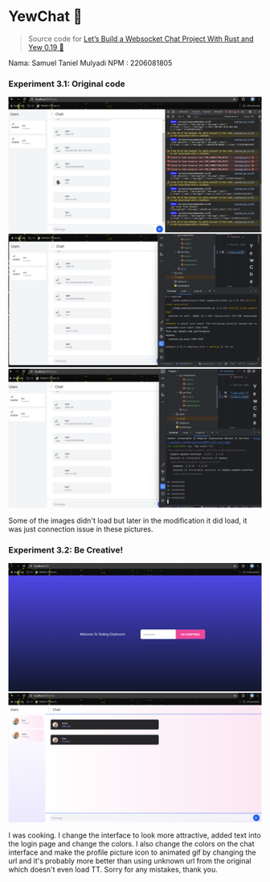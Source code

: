 # YewChat 💬

> Source code for [Let’s Build a Websocket Chat Project With Rust and Yew 0.19 🦀](https://fsjohnny.medium.com/lets-build-a-websockets-project-with-rust-and-yew-0-19-60720367399f)

Nama: Samuel Taniel Mulyadi
NPM : 2206081805

### **Experiment 3.1: Original code**

![img.png](img.png)
![img_1.png](img_1.png)
![img_2.png](img_2.png)

Some of the images didn't load but later in the modification it did load, it was just connection issue in these pictures.

### **Experiment 3.2: Be Creative!**

![img_3.png](img_3.png)
![img_4.png](img_4.png)

I was cooking. I change the interface to look more attractive, added text into the login page and change the colors. I also change the colors on the chat interface and make the profile picture icon to animated gif by changing the url and it's probably more better than using unknown url from the original which doesn't even load TT. Sorry for any mistakes, thank you. 